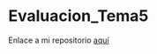 # Evaluacion_Tema5


Enlace a mi repositorio [aquí](https://github.com/Xavitheforce/Evaluacion_Tema5)
